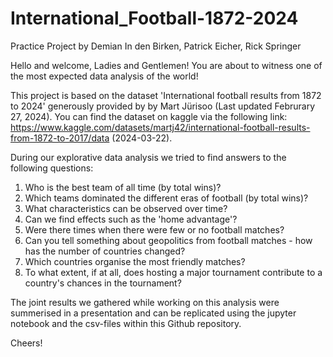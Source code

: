 # International_Football-1872-2024
Practice Project by Demian In den Birken, Patrick Eicher, Rick Springer

Hello and welcome, Ladies and Gentlemen! You are about to witness one of the most expected data analysis of the world!

This project is based on the dataset 'International football results from 1872 to 2024' generously provided by by Mart Jürisoo (Last updated Februrary 27, 2024).
You can find the dataset on kaggle via the following link: https://www.kaggle.com/datasets/martj42/international-football-results-from-1872-to-2017/data (2024-03-22).

During our explorative data analysis we tried to find answers to the following questions:

1. Who is the best team of all time (by total wins)?
2. Which teams dominated the different eras of football (by total wins)?
3. What characteristics can be observed over time?
4. Can we find effects such as the 'home advantage'?
5. Were there times when there were few or no football matches?
6. Can you tell something about geopolitics from football matches - how has the number of countries changed?
7. Which countries organise the most friendly matches?
8. To what extent, if at all, does hosting a major tournament contribute to a country's chances in the tournament?

The joint results we gathered while working on this analysis were summerised in a presentation and can be replicated using the jupyter notebook and the csv-files within this Github repository.

Cheers!
